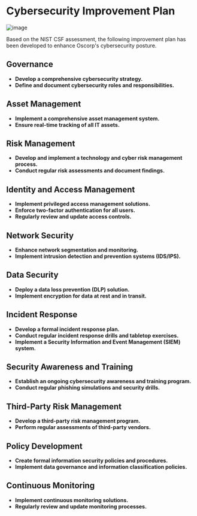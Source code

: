 # Cybersecurity Improvement Plan
![image](https://github.com/Algoroy27/GRC/assets/137920855/f294728a-c5fb-4fec-92ff-7822b6261276)

Based on the NIST CSF assessment, the following improvement plan has been developed to enhance Oscorp's cybersecurity posture.

## Governance

- **Develop a comprehensive cybersecurity strategy.**
- **Define and document cybersecurity roles and responsibilities.**

## Asset Management

- **Implement a comprehensive asset management system.**
- **Ensure real-time tracking of all IT assets.**

## Risk Management

- **Develop and implement a technology and cyber risk management process.**
- **Conduct regular risk assessments and document findings.**

## Identity and Access Management

- **Implement privileged access management solutions.**
- **Enforce two-factor authentication for all users.**
- **Regularly review and update access controls.**

## Network Security

- **Enhance network segmentation and monitoring.**
- **Implement intrusion detection and prevention systems (IDS/IPS).**

## Data Security

- **Deploy a data loss prevention (DLP) solution.**
- **Implement encryption for data at rest and in transit.**

## Incident Response

- **Develop a formal incident response plan.**
- **Conduct regular incident response drills and tabletop exercises.**
- **Implement a Security Information and Event Management (SIEM) system.**

## Security Awareness and Training

- **Establish an ongoing cybersecurity awareness and training program.**
- **Conduct regular phishing simulations and security drills.**

## Third-Party Risk Management

- **Develop a third-party risk management program.**
- **Perform regular assessments of third-party vendors.**

## Policy Development

- **Create formal information security policies and procedures.**
- **Implement data governance and information classification policies.**

## Continuous Monitoring

- **Implement continuous monitoring solutions.**
- **Regularly review and update monitoring processes.**
